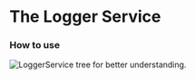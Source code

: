 The Logger Service
==================

### How to use ###

![LoggerService tree for better understanding.](http://i.imgur.com/VSH4ncg.jpg "LoggerTree")





